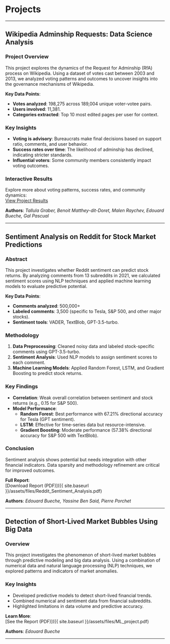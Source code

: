 # Projects

---

## **Wikipedia Adminship Requests: Data Science Analysis**

### **Project Overview**
This project explores the dynamics of the Request for Adminship (RfA) process on Wikipedia. Using a dataset of votes cast between 2003 and 2013, we analyzed voting patterns and outcomes to uncover insights into the governance mechanisms of Wikipedia.  

**Key Data Points**:  
- **Votes analyzed**: 198,275 across 189,004 unique voter-votee pairs.  
- **Users involved**: 11,381.  
- **Categories extracted**: Top 10 most edited pages per user for context.  

### **Key Insights**
- **Voting is advisory**: Bureaucrats make final decisions based on support ratio, comments, and user behavior.  
- **Success rates over time**: The likelihood of adminship has declined, indicating stricter standards.  
- **Influential voters**: Some community members consistently impact voting outcomes.  

### **Interactive Results**
Explore more about voting patterns, success rates, and community dynamics:  
[View Project Results](https://epfl-ada.github.io/ada-2024-project-supercoolteamname2024/)

**Authors**: *Tallula Graber, Benoit Matthey-dit-Doret, Malen Raychev, Edouard Bueche, Gal Pascual*

---

## **Sentiment Analysis on Reddit for Stock Market Predictions**

### **Abstract**
This project investigates whether Reddit sentiment can predict stock returns. By analyzing comments from 13 subreddits in 2021, we calculated sentiment scores using NLP techniques and applied machine learning models to evaluate predictive potential.

**Key Data Points**:  
- **Comments analyzed**: 500,000+  
- **Labeled comments**: 3,500 (specific to Tesla, S&P 500, and other major stocks).  
- **Sentiment tools**: VADER, TextBlob, GPT-3.5-turbo.

### **Methodology**
1. **Data Preprocessing**: Cleaned noisy data and labeled stock-specific comments using GPT-3.5-turbo.  
2. **Sentiment Analysis**: Used NLP models to assign sentiment scores to each comment.  
3. **Machine Learning Models**: Applied Random Forest, LSTM, and Gradient Boosting to predict stock returns.

### **Key Findings**
- **Correlation**: Weak overall correlation between sentiment and stock returns (e.g., 0.15 for S&P 500).  
- **Model Performance**:  
  - **Random Forest**: Best performance with 67.21% directional accuracy for Tesla (GPT sentiment).  
  - **LSTM**: Effective for time-series data but resource-intensive.  
  - **Gradient Boosting**: Moderate performance (57.38% directional accuracy for S&P 500 with TextBlob).  

### **Conclusion**
Sentiment analysis shows potential but needs integration with other financial indicators. Data sparsity and methodology refinement are critical for improved outcomes.

**Full Report**:  
[Download Report (PDF)]({{ site.baseurl }}/assets/files/Reddit_Sentiment_Analysis.pdf)

**Authors**: *Edouard Bueche, Yassine Ben Said, Pierre Porchet*

---

## **Detection of Short-Lived Market Bubbles Using Big Data**

### **Overview**
This project investigates the phenomenon of short-lived market bubbles through predictive modeling and big data analysis. Using a combination of numerical data and natural language processing (NLP) techniques, we explored patterns and indicators of market anomalies.

### **Key Insights**
- Developed predictive models to detect short-lived financial trends.  
- Combined numerical and sentiment data from financial subreddits.  
- Highlighted limitations in data volume and predictive accuracy.  

**Learn More**:  
[See the Report (PDF)]({{ site.baseurl }}/assets/files/ML_project.pdf)

**Authors**: *Edouard Bueche*

---
